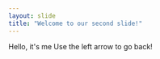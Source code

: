 ```yaml
---
layout: slide
title: "Welcome to our second slide!"
---
```

Hello, it's me
Use the left arrow to go back!
